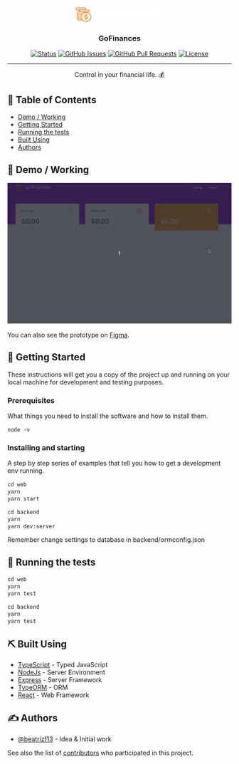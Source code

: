 <p align="center">
  <a href="" rel="noopener">
    <img width=200px src="./.github/logo.png" alt="Project logo">
  </a>
</p>

<h3 align="center">GoFinances</h3>

<div align="center">

[![Status](https://img.shields.io/badge/status-active-success.svg)]()
[![GitHub Issues](https://img.shields.io/github/issues/beatrizf13/gofinances.svg)](https://github.com/beatrizf13/gofinances/issues)
[![GitHub Pull Requests](https://img.shields.io/github/issues-pr/beatrizf13/gofinances.svg)](https://github.com/beatrizf13/gofinances/pulls)
[![License](https://img.shields.io/badge/license-MIT-blue.svg)](/LICENSE)

</div>

---

<p align="center"> Control in your financial life. 💰
    <br> 
</p>

## 📝 Table of Contents

- [Demo / Working](#demo)
- [Getting Started](#getting_started)
- [Running the tests](#tests)
- [Built Using](#built_using)
- [Authors](#authors)

## 🎥 Demo / Working <a name = "demo"></a>

![Working](./.github/demo.gif)

You can also see the prototype on <a  rel="noopener" target="_blank" href="https://www.figma.com/file/lUzRjrTcDpjCztiPY6cTcr/GoFinances">Figma</a>.

## 🏁 Getting Started <a name = "getting_started"></a>

These instructions will get you a copy of the project up and running on your local machine for development and testing purposes.

### Prerequisites

What things you need to install the software and how to install them.

```
node -v
```

### Installing and starting

A step by step series of examples that tell you how to get a development env running.

```
cd web
yarn
yarn start
```

```
cd backend
yarn
yarn dev:server
```

Remember change settings to database in backend/ormconfig.json

## 🔧 Running the tests <a name = "tests"></a>

```
cd web
yarn
yarn test
```

```
cd backend
yarn
yarn test
```

## ⛏️ Built Using <a name = "built_using"></a>

- [TypeScript](https://www.typescriptlang.org/) - Typed JavaScript
- [NodeJs](https://nodejs.org/) - Server Environment
- [Express](https://expressjs.com/) - Server Framework
- [TypeORM](http://typeorm.io/) - ORM
- [React](https://reactjs.org/) - Web Framework

## ✍️ Authors <a name = "authors"></a>

- [@beatrizf13](https://github.com/beatrizf13) - Idea & Initial work

See also the list of [contributors](https://github.com/beatrizf13/gofinances/contributors) who participated in this project.
